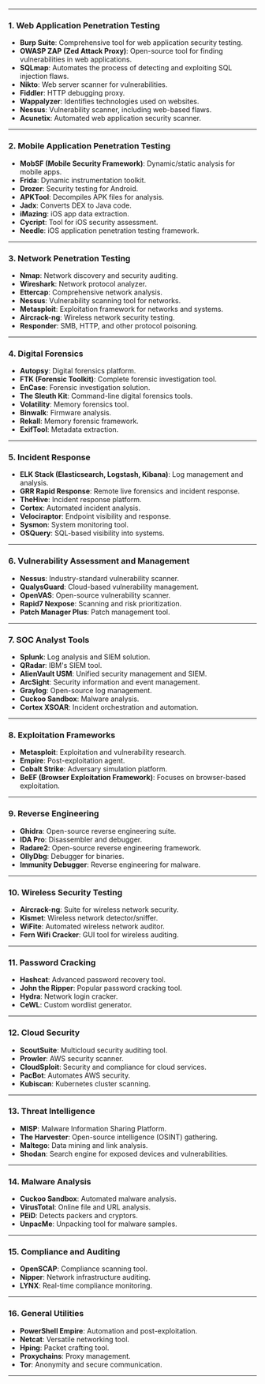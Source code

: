 
---

### **1. Web Application Penetration Testing**

- **Burp Suite**: Comprehensive tool for web application security testing.
- **OWASP ZAP (Zed Attack Proxy)**: Open-source tool for finding vulnerabilities in web applications.
- **SQLmap**: Automates the process of detecting and exploiting SQL injection flaws.
- **Nikto**: Web server scanner for vulnerabilities.
- **Fiddler**: HTTP debugging proxy.
- **Wappalyzer**: Identifies technologies used on websites.
- **Nessus**: Vulnerability scanner, including web-based flaws.
- **Acunetix**: Automated web application security scanner.

---

### **2. Mobile Application Penetration Testing**

- **MobSF (Mobile Security Framework)**: Dynamic/static analysis for mobile apps.
- **Frida**: Dynamic instrumentation toolkit.
- **Drozer**: Security testing for Android.
- **APKTool**: Decompiles APK files for analysis.
- **Jadx**: Converts DEX to Java code.
- **iMazing**: iOS app data extraction.
- **Cycript**: Tool for iOS security assessment.
- **Needle**: iOS application penetration testing framework.

---

### **3. Network Penetration Testing**

- **Nmap**: Network discovery and security auditing.
- **Wireshark**: Network protocol analyzer.
- **Ettercap**: Comprehensive network analysis.
- **Nessus**: Vulnerability scanning tool for networks.
- **Metasploit**: Exploitation framework for networks and systems.
- **Aircrack-ng**: Wireless network security testing.
- **Responder**: SMB, HTTP, and other protocol poisoning.

---

### **4. Digital Forensics**

- **Autopsy**: Digital forensics platform.
- **FTK (Forensic Toolkit)**: Complete forensic investigation tool.
- **EnCase**: Forensic investigation solution.
- **The Sleuth Kit**: Command-line digital forensics tools.
- **Volatility**: Memory forensics tool.
- **Binwalk**: Firmware analysis.
- **Rekall**: Memory forensic framework.
- **ExifTool**: Metadata extraction.

---

### **5. Incident Response**

- **ELK Stack (Elasticsearch, Logstash, Kibana)**: Log management and analysis.
- **GRR Rapid Response**: Remote live forensics and incident response.
- **TheHive**: Incident response platform.
- **Cortex**: Automated incident analysis.
- **Velociraptor**: Endpoint visibility and response.
- **Sysmon**: System monitoring tool.
- **OSQuery**: SQL-based visibility into systems.

---

### **6. Vulnerability Assessment and Management**

- **Nessus**: Industry-standard vulnerability scanner.
- **QualysGuard**: Cloud-based vulnerability management.
- **OpenVAS**: Open-source vulnerability scanner.
- **Rapid7 Nexpose**: Scanning and risk prioritization.
- **Patch Manager Plus**: Patch management tool.

---

### **7. SOC Analyst Tools**

- **Splunk**: Log analysis and SIEM solution.
- **QRadar**: IBM's SIEM tool.
- **AlienVault USM**: Unified security management and SIEM.
- **ArcSight**: Security information and event management.
- **Graylog**: Open-source log management.
- **Cuckoo Sandbox**: Malware analysis.
- **Cortex XSOAR**: Incident orchestration and automation.

---

### **8. Exploitation Frameworks**

- **Metasploit**: Exploitation and vulnerability research.
- **Empire**: Post-exploitation agent.
- **Cobalt Strike**: Adversary simulation platform.
- **BeEF (Browser Exploitation Framework)**: Focuses on browser-based exploitation.

---

### **9. Reverse Engineering**

- **Ghidra**: Open-source reverse engineering suite.
- **IDA Pro**: Disassembler and debugger.
- **Radare2**: Open-source reverse engineering framework.
- **OllyDbg**: Debugger for binaries.
- **Immunity Debugger**: Reverse engineering for malware.

---

### **10. Wireless Security Testing**

- **Aircrack-ng**: Suite for wireless network security.
- **Kismet**: Wireless network detector/sniffer.
- **WiFite**: Automated wireless network auditor.
- **Fern Wifi Cracker**: GUI tool for wireless auditing.

---

### **11. Password Cracking**

- **Hashcat**: Advanced password recovery tool.
- **John the Ripper**: Popular password cracking tool.
- **Hydra**: Network login cracker.
- **CeWL**: Custom wordlist generator.

---

### **12. Cloud Security**

- **ScoutSuite**: Multicloud security auditing tool.
- **Prowler**: AWS security scanner.
- **CloudSploit**: Security and compliance for cloud services.
- **PacBot**: Automates AWS security.
- **Kubiscan**: Kubernetes cluster scanning.

---

### **13. Threat Intelligence**

- **MISP**: Malware Information Sharing Platform.
- **The Harvester**: Open-source intelligence (OSINT) gathering.
- **Maltego**: Data mining and link analysis.
- **Shodan**: Search engine for exposed devices and vulnerabilities.

---

### **14. Malware Analysis**

- **Cuckoo Sandbox**: Automated malware analysis.
- **VirusTotal**: Online file and URL analysis.
- **PEiD**: Detects packers and cryptors.
- **UnpacMe**: Unpacking tool for malware samples.

---

### **15. Compliance and Auditing**

- **OpenSCAP**: Compliance scanning tool.
- **Nipper**: Network infrastructure auditing.
- **LYNX**: Real-time compliance monitoring.

---

### **16. General Utilities**

- **PowerShell Empire**: Automation and post-exploitation.
- **Netcat**: Versatile networking tool.
- **Hping**: Packet crafting tool.
- **Proxychains**: Proxy management.
- **Tor**: Anonymity and secure communication.

---
